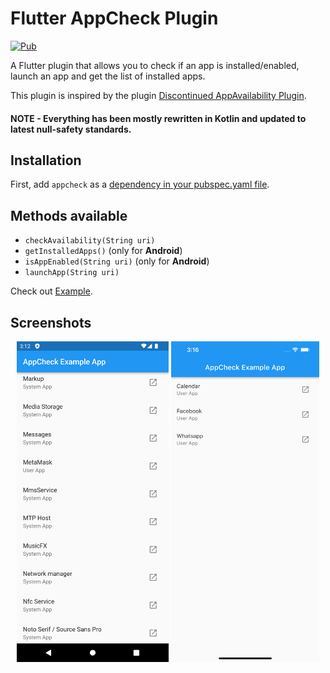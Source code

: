 # Flutter AppCheck Plugin

[![Pub](https://img.shields.io/pub/v/appcheck.svg)](https://pub.dartlang.org/packages/appcheck)

A Flutter plugin that allows you to check if an app is installed/enabled, launch an app and get the list of installed apps.

This plugin is inspired by the plugin [Discontinued AppAvailability Plugin](https://pub.dev/packages/flutter_appavailability).

#### NOTE - Everything has been mostly rewritten in Kotlin and updated to latest null-safety standards.

## Installation

First, add `appcheck` as a [dependency in your pubspec.yaml file](https://flutter.io/using-packages/).

## Methods available

- `checkAvailability(String uri)`
- `getInstalledApps()` (only for **Android**)
- `isAppEnabled(String uri)` (only for **Android**)
- `launchApp(String uri)`

Check out [Example](https://github.com/Yash-Garg/appcheck/blob/develop/example/lib/main.dart).

## Screenshots

<p align="center">
  <img width="48.2%" src="https://raw.githubusercontent.com/Yash-Garg/AppCheck/develop/images/screen-android.png">
  <img width="47%" src="https://raw.githubusercontent.com/Yash-Garg/AppCheck/develop/images/screen-ios.png">
</p>
